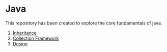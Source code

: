 # Java

This repository has been created to explore the core fundamentals of java.

1. [Inheritance](src/com/java/fundamentals/inheritance/Inheritance.md)
2. [Collection Framework](src/com/java/fundamentals/collection/Collection_Framework.md)
3. [Design](src/com/java/fundamentals/design/Design.md)